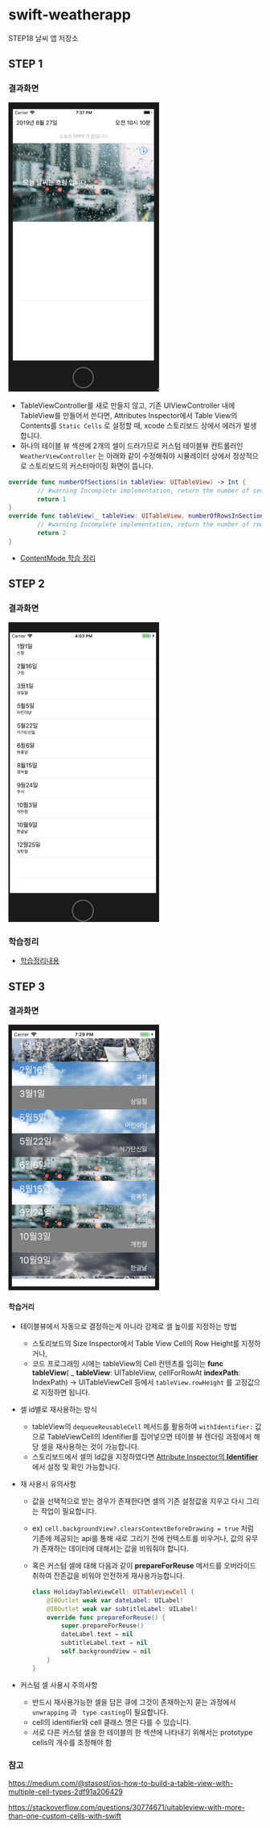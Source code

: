 # swift-weatherapp
STEP18 날씨 앱 저장소



## STEP 1



### 결과화면



<img src="./images/step1/result.png" width=300px>



- TableViewController를 새로 만들지 않고, 기존 UIViewController 내에 TableView를 만들어서 쓴다면, Attributes Inspector에서 Table View의 Contents를 `Static Cells` 로 설정할 때,  xcode 스토리보드 상에서 에러가 발생합니다.
- 하나의 테이블 뷰 섹션에 2개의 셀이 드러가므로 커스텀 테이블뷰 컨트롤러인 `WeatherViewController` 는 아래와 같이 수정해줘야 시뮬레이터 상에서 정상적으로 스토리보드의 커스터마이징 화면이 뜹니다.

```swift
override func numberOfSections(in tableView: UITableView) -> Int {
		// #warning Incomplete implementation, return the number of sections
		return 1
}
override func tableView(_ tableView: UITableView, numberOfRowsInSection section: Int) -> Int {
		// #warning Incomplete implementation, return the number of rows
		return 2
}
```



- [ContentMode 학습 정리](./step1/ImageViewContentMode.md)








## STEP 2



### 결과화면

<img src="./images/step2/result.png" width="300px">



### 학습정리

- [학습정리내용](./step2/studies_TableViewController_TableView_DataSource.md)









## STEP 3

### 

### 결과화면



<img src="./images/step3/result.png" width="300px">



#### 학습거리

- 테이블뷰에서 자동으로 결정하는게 아니라 강제로 셀 높이를 지정하는 방법

  - 스토리보드의 Size Inspector에서 Table View Cell의 Row Height를 지정하거나, 
  - 코드 프로그래밍 시에는 tableView의 Cell 컨텐츠를 입히는 **func** **tableView**( _ **tableView**: UITableView, cellForRowAt **indexPath**: IndexPath) -> UITableViewCell  등에서 `tableView.rowHeight` 를 고정값으로 지정하면 됩니다.

- 셀 id별로 재사용하는 방식

  - tableView의 `dequeueReusableCell` 메서드를 활용하여 `withIdentifier:` 값으로 TableViewCell의 Identifier를 집어넣으면 테이블 뷰 렌더링 과정에서 해당 셀을 재사용하는 것이 가능합니다. 
  - 스토리보드에서 셀의 Id값을 지정하였다면 <u>Attribute Inspector의 **Identifier**</u> 에서 설정 및 확인 가능합니다. 

- 재 사용시 유의사항

  - 값을 선택적으로 받는 경우가 존재한다면 셀의 기존 설정값을 지우고 다시 그리는 작업이 필요합니다. 

  - ex) `cell.backgroundView?.clearsContextBeforeDrawing = true` 처럼 기존에 제공되는 api를 통해 새로 그리기 전에 컨텍스트를 비우거나, 값의 유무가 존재하는 데이터에 대해서는 값을 비워줘야 합니다.

  - 혹은 커스텀 셀에 대해 다음과 같이 **prepareForReuse** 메서드를 오버라이드 취하여 잔존값을 비워야 안전하게 재사용가능합니다.

    ```swift
    class HolidayTableViewCell: UITableViewCell {
        @IBOutlet weak var dateLabel: UILabel!
        @IBOutlet weak var subtitleLabel: UILabel!
        override func prepareForReuse() {
            super.prepareForReuse()
            dateLabel.text = nil
            subtitleLabel.text = nil
            self.backgroundView = nil
        }
    }
    ```

    

- 커스텀 셀 사용시 주의사항
  - 반드시 재사용가능한 셀을 담은 큐에 그것이 존재하는지 묻는 과정에서 `unwrapping` 과 ` type casting`이 필요합니다. 
  - cell의 identifier와 cell 클래스 명은 다를 수 있습니다. 
  - 서로 다른 커스텀 셀을 한 테이블의 한 섹션에 나타내기 위해서는 prototype cells의 개수를 조정해야 함







### 참고 

https://medium.com/@stasost/ios-how-to-build-a-table-view-with-multiple-cell-types-2df91a206429

https://stackoverflow.com/questions/30774671/uitableview-with-more-than-one-custom-cells-with-swift